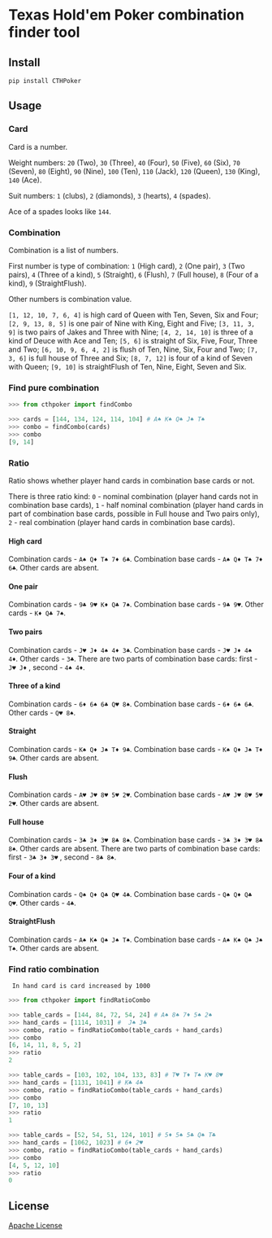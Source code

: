 # Texas Hold'em Poker combination finder tool

## Install

```
pip install CTHPoker
```

## Usage

### Card

Card is a number.

Weight numbers: `20` (Two), `30` (Three), `40` (Four), `50` (Five), `60` (Six), `70` (Seven), `80` (Eight), `90` (Nine), `100` (Ten), `110` (Jack), `120` (Queen), `130` (King), `140` (Ace).

Suit numbers: `1` (clubs), `2` (diamonds), `3` (hearts), `4` (spades).

Ace of a spades looks like `144`.

### Combination

Combination is a list of numbers.

First number is type of combination: `1` (High card), `2` (One pair), `3` (Two pairs), `4` (Three of a kind), `5` (Straight), `6` (Flush), `7` (Full house), `8` (Four of a kind), `9` (StraightFlush).

Other numbers is combination value.

`[1, 12, 10, 7, 6, 4]` is high card of Queen with Ten, Seven, Six and Four; `[2, 9, 13, 8, 5]` is one pair of Nine with King, Eight and Five; `[3, 11, 3, 9]` is two pairs of Jakes and Three with Nine; `[4, 2, 14, 10]` is three of a kind of Deuce with Ace and Ten; `[5, 6]` is straight of Six, Five, Four, Three and Two; `[6, 10, 9, 6, 4, 2]` is flush of Ten, Nine, Six, Four and Two; `[7, 3, 6]` is full house of Three and Six; `[8, 7, 12]` is four of a kind of Seven with Queen; `[9, 10]` is straightFlush of Ten, Nine, Eight, Seven and Six.

### Find pure combination

```python
>>> from cthpoker import findCombo

>>> cards = [144, 134, 124, 114, 104] # A♠ K♠ Q♠ J♠ T♠
>>> combo = findCombo(cards)
>>> combo
[9, 14]
```

### Ratio

Ratio shows whether player hand cards in combination base cards or not.

There is three ratio kind: `0` - nominal combination (player hand cards not in combination base cards), `1` - half nominal combination (player hand cards in part of combination base cards, possible in Full house and Two pairs only), `2` - real combination (player hand cards in combination base cards).

#### High card

Combination cards - `A♠ Q♦ T♠ 7♦ 6♣`. Combination base cards - `A♠ Q♦ T♠ 7♦ 6♣`. Other cards are absent.

#### One pair

Combination cards - `9♣ 9♥ K♦ Q♣ 7♠`. Combination base cards - `9♣ 9♥`. Other cards - `K♦ Q♣ 7♠`.

#### Two pairs

Combination cards - `J♥ J♦ 4♠ 4♦ 3♣`. Combination base cards - `J♥ J♦ 4♠ 4♦`. Other cards - `3♣`. There are two parts of combination base cards: first - `J♥ J♦` , second - `4♠ 4♦`.

#### Three of a kind

Combination cards - `6♦ 6♠ 6♣ Q♥ 8♠`. Combination base cards - `6♦ 6♠ 6♣`. Other cards - `Q♥ 8♠`.

#### Straight

Combination cards - `K♠ Q♦ J♠ T♦ 9♣`. Combination base cards - `K♠ Q♦ J♠ T♦ 9♣`. Other cards are absent.

#### Flush

Combination cards - `A♥ J♥ 8♥ 5♥ 2♥`. Combination base cards - `A♥ J♥ 8♥ 5♥ 2♥`. Other cards are absent.

#### Full house

Combination cards - `3♣ 3♦ 3♥ 8♣ 8♠`. Combination base cards - `3♣ 3♦ 3♥ 8♣ 8♠`. Other cards are absent. There are two parts of combination base cards: first - `3♣ 3♦ 3♥` , second - `8♣ 8♠`.

#### Four of a kind

Combination cards - `Q♠ Q♦ Q♣ Q♥ 4♣`. Combination base cards - `Q♠ Q♦ Q♣ Q♥`. Other cards - `4♣`.

#### StraightFlush

Combination cards - `A♠ K♠ Q♠ J♠ T♠`. Combination base cards - `A♠ K♠ Q♠ J♠ T♠`. Other cards are absent.



### Find ratio combination

	 In hand card is card increased by 1000

```python
>>> from cthpoker import findRatioCombo

>>> table_cards = [144, 84, 72, 54, 24] # A♠ 8♠ 7♦ 5♠ 2♠
>>> hand_cards = [1114, 1031] #  J♠ 3♣
>>> combo, ratio = findRatioCombo(table_cards + hand_cards)
>>> combo
[6, 14, 11, 8, 5, 2]
>>> ratio
2

>>> table_cards = [103, 102, 104, 133, 83] # T♥ T♦ T♠ K♥ 8♥
>>> hand_cards = [1131, 1041] # K♣ 4♣
>>> combo, ratio = findRatioCombo(table_cards + hand_cards)
>>> combo
[7, 10, 13]
>>> ratio
1

>>> table_cards = [52, 54, 51, 124, 101] # 5♦ 5♠ 5♣ Q♠ T♣
>>> hand_cards = [1062, 1023] # 6♦ 2♥
>>> combo, ratio = findRatioCombo(table_cards + hand_cards)
>>> combo
[4, 5, 12, 10]
>>> ratio
0
```

## License
[Apache License](https://choosealicense.com/licenses/apache-2.0/)
